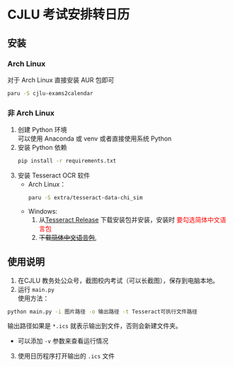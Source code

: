 # CJLU 考试安排转日历

## 安装

### Arch Linux

对于 Arch Linux 直接安装 AUR 包即可

```bash
paru -S cjlu-exams2calendar
```

### 非 Arch Linux

1. 创建 Python 环境  
    可以使用 Anaconda 或 venv 或者直接使用系统 Python
2. 安装 Python 依赖  
    ```bash
    pip install -r requirements.txt
    ```
3. 安装 Tesseract OCR 软件
    - Arch Linux：
        ```bash 
        paru -S extra/tesseract-data-chi_sim
        ```
    - Windows:  
        1. 从[Tesseract Release](https://github.com/tesseract-ocr/tesseract/releases) 下载安装包并安装，安装时 <font color='red'>要勾选简体中文语言包</font>
        2. ~~下载[简体中文语言包](https://github.com/tesseract-ocr/tessdata/raw/refs/heads/main/chi_sim.traineddata)~~, 
        


## 使用说明

1. 在CJLU 教务处公众号，截图校内考试（可以长截图），保存到电脑本地。
2. 运行 `main.py`  
 使用方法：
 ```bash
 python main.py -i 图片路径 -o 输出路径 -t Tesseract可执行文件路径
 ```
 输出路径如果是 `*.ics` 就表示输出到文件，否则会新建文件夹。
 - 可以添加 `-v` 参数来查看运行情况
3. 使用日历程序打开输出的 `.ics` 文件
